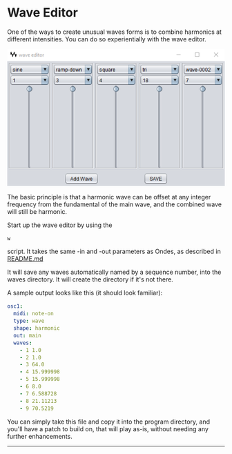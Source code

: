 # Wave Editor 

One of the ways to create unusual waves forms is to combine harmonics at different intensities. You can do so experientially with the wave editor.

![](images/wave-editor.png)

The basic principle is that a harmonic wave can be offset at any integer frequency from the fundamental of the main wave, and the combined wave will still be harmonic.  

Start up the wave editor by using the 

    w

script. It takes the same -in and -out parameters as Ondes, as described in [README.md](../README.md)

It will save any waves automatically named by a sequence number, into the waves directory. It will create the directory if it's not there. 

A sample output looks like this (it should look familiar):
```yaml
osc1:
  midi: note-on
  type: wave
  shape: harmonic
  out: main
  waves:
    - 1 1.0
    - 2 1.0
    - 3 64.0
    - 4 15.999998
    - 5 15.999998
    - 6 8.0
    - 7 6.588728
    - 8 21.11213
    - 9 70.5219
```

You can simply take this file and copy it into the program directory, and you'll have a patch to build on, that will play as-is, without needing any further enhancements. 


---  
